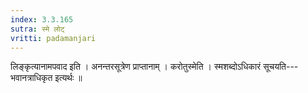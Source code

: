 ```yaml
---
index: 3.3.165
sutra: स्मे लोट्
vritti: padamanjari
---
```


 लिङ्कृत्यानामपवाद इति । अनन्तरसूत्रेण प्राप्तानाम् । करोतुस्मेति । स्मशब्दोऽधिकारं सूचयति---भवानत्राधिकृत इत्यर्थः ॥
